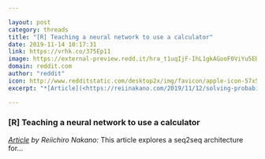 ```yaml
---

layout: post
category: threads
title: "[R] Teaching a neural network to use a calculator"
date: 2019-11-14 10:17:31
link: https://vrhk.co/375Ep11
image: https://external-preview.redd.it/hra_t1uqIjF-IhL1gkAGooF0ViYu5EDt_DetwYg54r8.jpg?width=850&height=430&auto=webp&s=d3b81396f67aa3c2ea97ac966ff87c6f709d2154
domain: reddit.com
author: "reddit"
icon: http://www.redditstatic.com/desktop2x/img/favicon/apple-icon-57x57.png
excerpt: "*[Article](<https://reiinakano.com/2019/11/12/solving-probability.html>) by Reiichiro Nakano:* This article explores a seq2seq architecture for..."

---
```


### [R] Teaching a neural network to use a calculator

*[Article](<https://reiinakano.com/2019/11/12/solving-probability.html>) by Reiichiro Nakano:* This article explores a seq2seq architecture for...